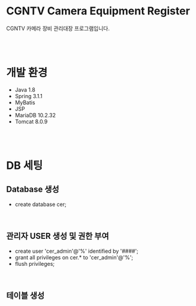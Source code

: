 # CGNTV Camera Equipment Register

CGNTV 카메라 장비 관리대장 프로그램입니다.

<br><br>
# 개발 환경

- Java 1.8
- Spring 3.1.1
- MyBatis
- JSP
- MariaDB 10.2.32
- Tomcat 8.0.9


<br><br>

# DB 세팅

## Database 생성
- create database cer;
<br>

## 관리자 USER 생성 및 권한 부여
- create user 'cer_admin'@'%' identified by '####';
- grant all privileges on cer.* to 'cer_admin'@'%';
- flush privileges;
<br>

## 테이블 생성 
